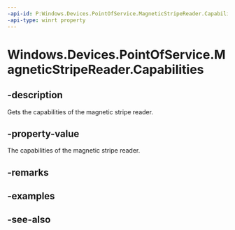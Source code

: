 ```yaml
---
-api-id: P:Windows.Devices.PointOfService.MagneticStripeReader.Capabilities
-api-type: winrt property
---
```


<!-- Property syntax
public Windows.Devices.PointOfService.MagneticStripeReaderCapabilities Capabilities { get; }
-->

# Windows.Devices.PointOfService.MagneticStripeReader.Capabilities

## -description
Gets the capabilities of the magnetic stripe reader.

## -property-value
The capabilities of the magnetic stripe reader.

## -remarks

## -examples

## -see-also
